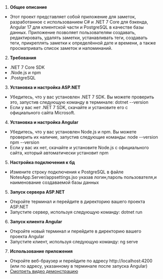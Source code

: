 
1. **Общее описание**
 + Этот проект представляет собой приложение для заметок, разработанное с использованием C# и .NET 7 Core для бэкенда, Angular 17 для клиентской части и PostgreSQL в качестве базы данных. Приложение позволяет пользователям создавать, редактировать, удалять заметки, устанавливать теги, создавать теги, прикреплять заметки к определённой дате и времени, а также просматривать список заметок и напоминаний.
 
2. **Требования**
 + .NET 7 Core SDK
 + .Node.js и npm
 + .PostgreSQL 
   
3. **Установка и настройка ASP.NET**
 + Убедитесь, что у вас установлен .NET 7 SDK. Вы можете проверить это, запустив следующую команду в терминале: dotnet --version
 + Если у вас нет .NET 7 SDK, скачайте и установите его с официального сайта Microsoft.
 
4. **Установка и настройка Angular**
 + Убедитесь, что у вас установлен Node.js и npm. Вы можете проверить их наличие, запустив следующие команды:
 node --version 
 npm --version
 + Если у вас их нет, скачайте и установите Node.js с официального сайта, который автоматически установит npm

5. **Настройка подключения к бд**
 + Измените строку подключения к PostgreSQL в файле NotesApp.Server/appsettings.jso указав логин,пароль пользователя,и наименование создаваемой базы данных
5. **Запуск сервера ASP.NET**
 + Откройте терминал и перейдите в директорию вашего проекта ASP.NET
 + Запустите сервер, используя следующую команду:
 dotnet run

6. **Запуск клиента Angular**
 + Откройте новый терминал и перейдите в директорию вашего проекта Angular
 + Запустите клиент, используя следующую команду:
 ng serve

7. **Использование приложения**
 + Откройте веб-браузер и перейдите по адресу http://localhost:4200 (или по адресу, указанному в терминале после запуска Angular)
 + [Смотреть видео демонстрацию](https://youtu.be/FHcqvQnBybU)
